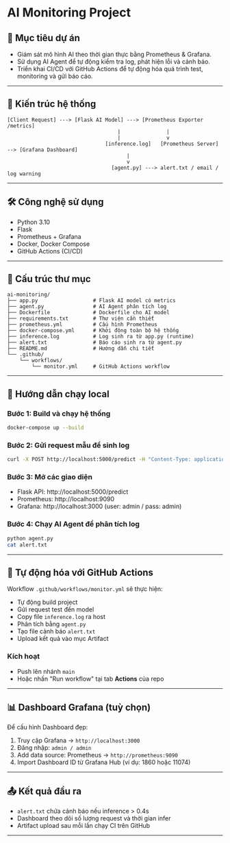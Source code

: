# AI Monitoring Project

## 📌 Mục tiêu dự án
- Giám sát mô hình AI theo thời gian thực bằng Prometheus & Grafana.
- Sử dụng AI Agent để tự động kiểm tra log, phát hiện lỗi và cảnh báo.
- Triển khai CI/CD với GitHub Actions để tự động hóa quá trình test, monitoring và gửi báo cáo.

---

## 🧱 Kiến trúc hệ thống

```
[Client Request] ---> [Flask AI Model] ---> [Prometheus Exporter /metrics]
                                    |               |
                                    |               v
                                [inference.log]   [Prometheus Server] --> [Grafana Dashboard]
                                       |
                                       v
                                  [agent.py] ---> alert.txt / email / log warning
```

---

## 🛠️ Công nghệ sử dụng
- Python 3.10
- Flask
- Prometheus + Grafana
- Docker, Docker Compose
- GitHub Actions (CI/CD)

---

## 📂 Cấu trúc thư mục

```
ai-monitoring/
├── app.py                  # Flask AI model có metrics
├── agent.py                # AI Agent phân tích log
├── Dockerfile              # Dockerfile cho AI model
├── requirements.txt        # Thư viện cần thiết
├── prometheus.yml          # Cấu hình Prometheus
├── docker-compose.yml      # Khởi động toàn bộ hệ thống
├── inference.log           # Log sinh ra từ app.py (runtime)
├── alert.txt               # Báo cáo sinh ra từ agent.py
├── README.md               # Hướng dẫn chi tiết
└── .github/
    └── workflows/
        └── monitor.yml     # GitHub Actions workflow
```

---

## 🚀 Hướng dẫn chạy local

### Bước 1: Build và chạy hệ thống
```bash
docker-compose up --build
```

### Bước 2: Gửi request mẫu để sinh log
```bash
curl -X POST http://localhost:5000/predict -H "Content-Type: application/json" -d '{"text": "hi"}'
```

### Bước 3: Mở các giao diện
- Flask API: http://localhost:5000/predict
- Prometheus: http://localhost:9090
- Grafana: http://localhost:3000 (user: admin / pass: admin)

### Bước 4: Chạy AI Agent để phân tích log
```bash
python agent.py
cat alert.txt
```

---

## 🤖 Tự động hóa với GitHub Actions

Workflow `.github/workflows/monitor.yml` sẽ thực hiện:
- Tự động build project
- Gửi request test đến model
- Copy file `inference.log` ra host
- Phân tích bằng `agent.py`
- Tạo file cảnh báo `alert.txt`
- Upload kết quả vào mục Artifact

### Kích hoạt
- Push lên nhánh `main`
- Hoặc nhấn "Run workflow" tại tab **Actions** của repo

---

## 📊 Dashboard Grafana (tuỳ chọn)
Để cấu hình Dashboard đẹp:
1. Truy cập Grafana → `http://localhost:3000`
2. Đăng nhập: `admin / admin`
3. Add data source: Prometheus → `http://prometheus:9090`
4. Import Dashboard ID từ Grafana Hub (ví dụ: 1860 hoặc 11074)

---

## 📤 Kết quả đầu ra
- `alert.txt` chứa cảnh báo nếu inference > 0.4s
- Dashboard theo dõi số lượng request và thời gian infer
- Artifact upload sau mỗi lần chạy CI trên GitHub

---

